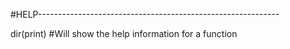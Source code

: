#HELP------------------------------------------------------------

dir(print) #Will show the help information for a function